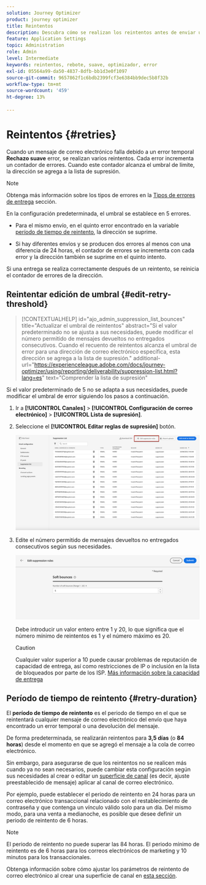 ```yaml
---
solution: Journey Optimizer
product: journey optimizer
title: Reintentos
description: Descubra cómo se realizan los reintentos antes de enviar una dirección a la lista de supresión
feature: Application Settings
topic: Administration
role: Admin
level: Intermediate
keywords: reintentos, rebote, suave, optimizador, error
exl-id: 05564a99-da50-4837-8dfb-bb1d3e0f1097
source-git-commit: 9657862f1c6bdb2399fcf3e6384bb9dec5b8f32b
workflow-type: tm+mt
source-wordcount: '459'
ht-degree: 13%

---
```


# Reintentos {#retries}

Cuando un mensaje de correo electrónico falla debido a un error temporal **Rechazo suave** error, se realizan varios reintentos. Cada error incrementa un contador de errores. Cuando este contador alcanza el umbral de límite, la dirección se agrega a la lista de supresión.

>[!NOTE]
>
>Obtenga más información sobre los tipos de errores en la [Tipos de errores de entrega](../reports/suppression-list.md#delivery-failures) sección.

En la configuración predeterminada, el umbral se establece en 5 errores.

* Para el mismo envío, en el quinto error encontrado en la variable [período de tiempo de reintento](#retry-duration), la dirección se suprime.

* Si hay diferentes envíos y se producen dos errores al menos con una diferencia de 24 horas, el contador de errores se incrementa con cada error y la dirección también se suprime en el quinto intento.

Si una entrega se realiza correctamente después de un reintento, se reinicia el contador de errores de la dirección.

## Reintentar edición de umbral {#edit-retry-threshold}

>[!CONTEXTUALHELP]
>id="ajo_admin_suppression_list_bounces"
>title="Actualizar el umbral de reintentos"
>abstract="Si el valor predeterminado no se ajusta a sus necesidades, puede modificar el número permitido de mensajes devueltos no entregados consecutivos. Cuando el recuento de reintentos alcanza el umbral de error para una dirección de correo electrónico específica, esta dirección se agrega a la lista de supresión."
>additional-url="https://experienceleague.adobe.com/docs/journey-optimizer/using/reporting/deliverability/suppression-list.html?lang=es" text="Comprender la lista de supresión"

Si el valor predeterminado de 5 no se adapta a sus necesidades, puede modificar el umbral de error siguiendo los pasos a continuación.

1. Ir a **[!UICONTROL Canales]** > **[!UICONTROL Configuración de correo electrónico]** > **[!UICONTROL Lista de supresión]**.

1. Seleccione el **[!UICONTROL Editar reglas de supresión]** botón.

   ![](assets/suppression-list-edit-retries.png)

1. Edite el número permitido de mensajes devueltos no entregados consecutivos según sus necesidades.

   ![](assets/suppression-list-edit-soft-bounces.png)

   Debe introducir un valor entero entre 1 y 20, lo que significa que el número mínimo de reintentos es 1 y el número máximo es 20.

   >[!CAUTION]
   >
   >Cualquier valor superior a 10 puede causar problemas de reputación de capacidad de entrega, así como restricciones de IP o inclusión en la lista de bloqueados por parte de los ISP. [Más información sobre la capacidad de entrega](../reports/deliverability.md)

## Período de tiempo de reintento {#retry-duration}

El **período de tiempo de reintento** es el periodo de tiempo en el que se reintentará cualquier mensaje de correo electrónico del envío que haya encontrado un error temporal o una devolución del mensaje.

De forma predeterminada, se realizarán reintentos para **3,5 días** (o **84 horas**) desde el momento en que se agregó el mensaje a la cola de correo electrónico.

Sin embargo, para asegurarse de que los reintentos no se realicen más cuando ya no sean necesarios, puede cambiar esta configuración según sus necesidades al crear o editar un [superficie de canal](channel-surfaces.md) (es decir, ajuste preestablecido de mensaje) aplicar al canal de correo electrónico.

Por ejemplo, puede establecer el periodo de reintento en 24 horas para un correo electrónico transaccional relacionado con el restablecimiento de contraseña y que contenga un vínculo válido solo para un día. Del mismo modo, para una venta a medianoche, es posible que desee definir un periodo de reintento de 6 horas.

>[!NOTE]
>
>El periodo de reintento no puede superar las 84 horas. El periodo mínimo de reintento es de 6 horas para los correos electrónicos de marketing y 10 minutos para los transaccionales.

Obtenga información sobre cómo ajustar los parámetros de reintento de correo electrónico al crear una superficie de canal en [esta sección](../email/email-settings.md#email-retry).

